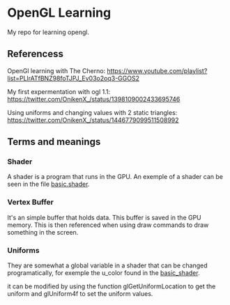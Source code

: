 # OpenGL Learning

My repo for learning opengl.

## Referencess

OpenGl learning with The Cherno: 
https://www.youtube.com/playlist?list=PLlrATfBNZ98foTJPJ_Ev03o2oq3-GGOS2

My first expermentation with ogl 1.1: 
https://twitter.com/OnikenX_/status/1398109002433695746

Using uniforms and changing values with 2 static triangles: 
https://twitter.com/OnikenX_/status/1446779099511508992

## Terms and meanings

### Shader

A shader is a program that runs in the GPU. An exemple of a shader can be seen in the 
file [basic.shader](./res/shaders/basic.shader). 

### Vertex Buffer

It's an simple buffer that holds data. This buffer is saved in the GPU memory.
This is then referenced when using draw commands to draw something in the screen.

### Uniforms

They are somewhat a global variable in a shader that can be changed programatically, 
for exemple the u_color found in the [basic_shader](./res/shaders/basic.shader).

it can be modified by using the function glGetUniformLocation to get the uniform 
and glUniform4f to set the uniform values.






